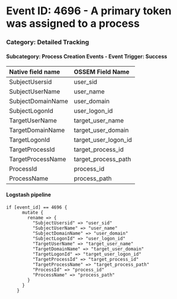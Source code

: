 # Event ID: 4696 -  A primary token was assigned to a process
### Category: Detailed Tracking
#### Subcategory: Process Creation Events - Event Trigger: Success

|Native field name            |OSSEM Field Name                   |
|:----------------------------|:----------------------------------|
| SubjectUsersid              | user_sid                          |
| SubjectUserName             | user_name                         |
| SubjectDomainName           | user_domain                       |
| SubjectLogonId              | user_logon_id                     |
| TargetUserName              | target_user_name                  |
| TargetDomainName            | target_user_domain                |
| TargetLogonId               | target_user_logon_id              |
| TargetProcessId             | target_process_id                 |
| TargetProcessName           | target_process_path               |
| ProcessId                   | process_id                        |
| ProcessName                 | process_path                      |


#### Logstash pipeline

```
if [event_id] == 4696 {
      mutate {
        rename => {
          "SubjectUsersid" => "user_sid"
          "SubjectUserName" => "user_name"
          "SubjectDomainName" => "user_domain"
          "SubjectLogonId" => "user_logon_id"
          "TargetUserName" => "target_user_name"
          "TargetDomainName" => "target_user_domain"
          "TargetLogonId" => "target_user_logon_id"
          "TargetProcessId" => "target_process_id"
          "TargetProcessName" => "target_process_path"
          "ProcessId" => "process_id"
          "ProcessName" => "process_path"
        }
      }
    }
```